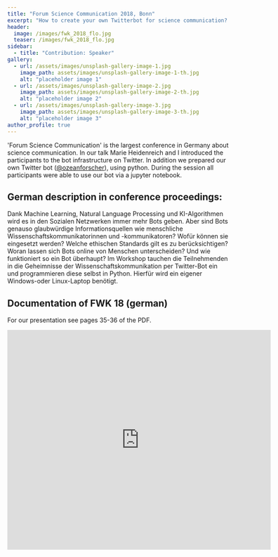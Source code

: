 ```yaml
---
title: "Forum Science Communication 2018, Bonn"
excerpt: "How to create your own Twitterbot for science communication? Interactive session for all participants."
header:
  image: /images/fwk_2018_flo.jpg
  teaser: /images/fwk_2018_flo.jpg
sidebar:
  - title: "Contribution: Speaker"
gallery:
  - url: /assets/images/unsplash-gallery-image-1.jpg
    image_path: assets/images/unsplash-gallery-image-1-th.jpg
    alt: "placeholder image 1"
  - url: /assets/images/unsplash-gallery-image-2.jpg
    image_path: assets/images/unsplash-gallery-image-2-th.jpg
    alt: "placeholder image 2"
  - url: /assets/images/unsplash-gallery-image-3.jpg
    image_path: assets/images/unsplash-gallery-image-3-th.jpg
    alt: "placeholder image 3"
author_profile: true
---
```


'Forum Science Communication' is the largest conference in Germany about science communication. In our talk Marie Heidenreich and I introduced the participants to the bot infrastructure on Twitter. In addition we prepared our own Twitter bot ([@ozeanforscher]("https://twitter.com/ozeanforscher)), using python. During the session all participants were able to use our bot via a jupyter notebook.

## German description in conference proceedings: 

Dank Machine Learning, Natural Language Processing und KI-Algorithmen wird es in den Sozialen Netzwerken immer mehr Bots geben. Aber sind Bots genauso glaubwürdige Informationsquellen wie menschliche Wissenschaftskommunikatorinnen und -kommunikatoren? Wofür können sie eingesetzt werden? Welche ethischen Standards gilt es zu berücksichtigen? Woran lassen sich Bots online von Menschen unterscheiden? Und wie funktioniert so ein Bot überhaupt? Im Workshop tauchen die Teilnehmenden in die Geheimnisse der Wissenschaftskommunikation per Twitter-Bot ein und programmieren diese selbst in Python. Hierfür wird ein eigener Windows-oder Linux-Laptop benötigt.

## Documentation of FWK 18 (german)

For our presentation see pages 35-36 of the PDF.

<embed src="https://www.wissenschaft-im-dialog.de/fileadmin/user_upload/Forum_Wissenschaftskommunikation/Dokumente/FWK18_Doku.pdf" width="600" height="500" alt="pdf" pluginspage="http://www.adobe.com/products/acrobat/readstep2.html">